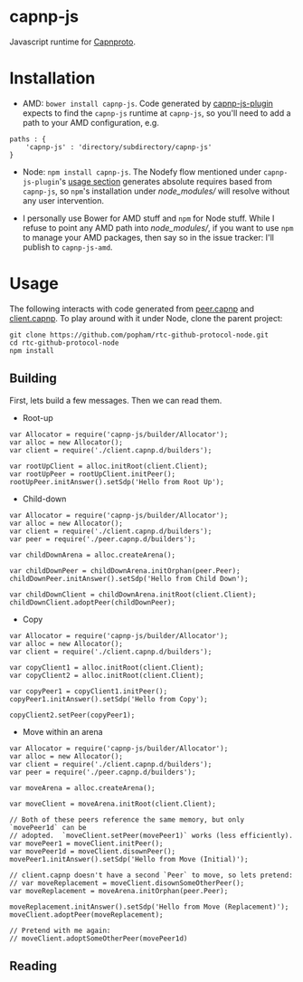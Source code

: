 capnp-js
========

Javascript runtime for [Capnproto](http://kentonv.github.io/capnproto/index.html).

# Installation
* AMD: `bower install capnp-js`.
  Code generated by [capnp-js-plugin](https://github.com/popham/capnp-js-plugin#capnp-js-plugin) expects to find the `capnp-js` runtime at `capnp-js`, so you'll need to add a path to your AMD configuration, e.g.

```
paths : {
    'capnp-js' : 'directory/subdirectory/capnp-js'
}
```

* Node: `npm install capnp-js`.
  The Nodefy flow mentioned under `capnp-js-plugin`'s [usage section](https://github.com/popham/capnp-js-plugin#usage) generates absolute requires based from `capnp-js`, so `npm`'s installation under *node_modules/* will resolve without any user intervention.

* I personally use Bower for AMD stuff and `npm` for Node stuff.
  While I refuse to point any AMD path into *node_modules/*, if you want to use `npm` to manage your AMD packages, then say so in the issue tracker:
  I'll publish to `capnp-js-amd`.

# Usage
The following interacts with code generated from [peer.capnp](https://github.com/popham/rtc-github-protocol/blob/master/peer.capnp) and [client.capnp](https://github.com/popham/rtc-github-protocol/blob/master/client.capnp).
To play around with it under Node, clone the parent project:

```
git clone https://github.com/popham/rtc-github-protocol-node.git
cd rtc-github-protocol-node
npm install
```

## Building
First, lets build a few messages.
Then we can read them.

* Root-up

```
var Allocator = require('capnp-js/builder/Allocator');
var alloc = new Allocator();
var client = require('./client.capnp.d/builders');

var rootUpClient = alloc.initRoot(client.Client);
var rootUpPeer = rootUpClient.initPeer();
rootUpPeer.initAnswer().setSdp('Hello from Root Up');

```

* Child-down

```
var Allocator = require('capnp-js/builder/Allocator');
var alloc = new Allocator();
var client = require('./client.capnp.d/builders');
var peer = require('./peer.capnp.d/builders');

var childDownArena = alloc.createArena();

var childDownPeer = childDownArena.initOrphan(peer.Peer);
childDownPeer.initAnswer().setSdp('Hello from Child Down');

var childDownClient = childDownArena.initRoot(client.Client);
childDownClient.adoptPeer(childDownPeer);
```

* Copy

```
var Allocator = require('capnp-js/builder/Allocator');
var alloc = new Allocator();
var client = require('./client.capnp.d/builders');

var copyClient1 = alloc.initRoot(client.Client);
var copyClient2 = alloc.initRoot(client.Client);

var copyPeer1 = copyClient1.initPeer();
copyPeer1.initAnswer().setSdp('Hello from Copy');

copyClient2.setPeer(copyPeer1);
```

* Move within an arena

```
var Allocator = require('capnp-js/builder/Allocator');
var alloc = new Allocator();
var client = require('./client.capnp.d/builders');
var peer = require('./peer.capnp.d/builders');

var moveArena = alloc.createArena();

var moveClient = moveArena.initRoot(client.Client);

// Both of these peers reference the same memory, but only `movePeer1d` can be
// adopted.  `moveClient.setPeer(movePeer1)` works (less efficiently).
var movePeer1 = moveClient.initPeer();
var movePeer1d = moveClient.disownPeer();
movePeer1.initAnswer().setSdp('Hello from Move (Initial)');

// client.capnp doesn't have a second `Peer` to move, so lets pretend:
// var moveReplacement = moveClient.disownSomeOtherPeer();
var moveReplacement = moveArena.initOrphan(peer.Peer);

moveReplacement.initAnswer().setSdp('Hello from Move (Replacement)');
moveClient.adoptPeer(moveReplacement);

// Pretend with me again:
// moveClient.adoptSomeOtherPeer(movePeer1d)
```

## Reading
